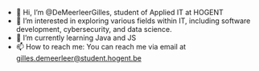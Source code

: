 - 👋 Hi, I’m @DeMeerleerGilles, student of Applied IT at HOGENT
- 👀 I’m interested in exploring various fields within IT, including software development, cybersecurity, and data science.
- 🌱 I’m currently learning Java and JS
- 📫 How to reach me: You can reach me via email at gilles.demeerleer@student.hogent.be

<!---
DeMeerleerGilles/DeMeerleerGilles is a ✨ special ✨ repository because its `README.md` (this file) appears on your GitHub profile.
You can click the Preview link to take a look at your changes.
--->
